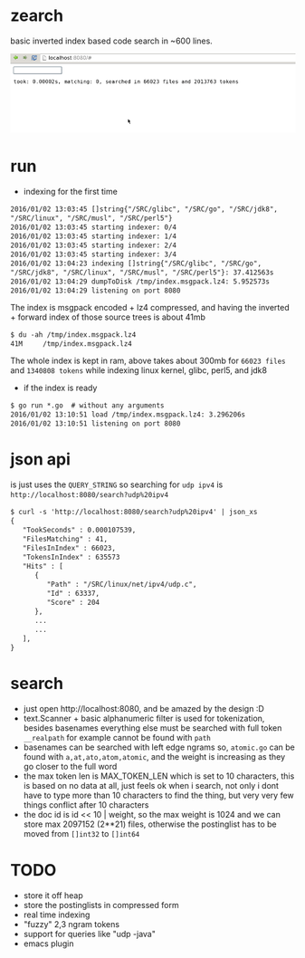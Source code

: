 # zearch

basic inverted index based code search in ~600 lines.

![screenshot](https://raw.githubusercontent.com/jackdoe/zearch/master/screenshot.gif)

# run

* indexing for the first time

```
2016/01/02 13:03:45 []string{"/SRC/glibc", "/SRC/go", "/SRC/jdk8", "/SRC/linux", "/SRC/musl", "/SRC/perl5"}
2016/01/02 13:03:45 starting indexer: 0/4
2016/01/02 13:03:45 starting indexer: 1/4
2016/01/02 13:03:45 starting indexer: 2/4
2016/01/02 13:03:45 starting indexer: 3/4
2016/01/02 13:04:23 indexing []string{"/SRC/glibc", "/SRC/go", "/SRC/jdk8", "/SRC/linux", "/SRC/musl", "/SRC/perl5"}: 37.412563s
2016/01/02 13:04:29 dumpToDisk /tmp/index.msgpack.lz4: 5.952573s
2016/01/02 13:04:29 listening on port 8080
```

The index is msgpack encoded + lz4 compressed, and having the inverted + forward index of those source trees is about 41mb

```
$ du -ah /tmp/index.msgpack.lz4
41M     /tmp/index.msgpack.lz4
```

The whole index is kept in ram, above takes about 300mb for `66023 files` and `1340808 tokens` while indexing linux kernel, glibc, perl5, and jdk8

* if the index is ready

```
$ go run *.go  # without any arguments
2016/01/02 13:10:51 load /tmp/index.msgpack.lz4: 3.296206s
2016/01/02 13:10:51 listening on port 8080
```

# json api

is just uses the `QUERY_STRING` so searching for `udp ipv4` is `http://localhost:8080/search?udp%20ipv4`

```
$ curl -s 'http://localhost:8080/search?udp%20ipv4' | json_xs
{
   "TookSeconds" : 0.000107539,
   "FilesMatching" : 41,
   "FilesInIndex" : 66023,
   "TokensInIndex" : 635573
   "Hits" : [
      {
         "Path" : "/SRC/linux/net/ipv4/udp.c",
         "Id" : 63337,
         "Score" : 204
      },
      ...
      ...
   ],
}
```

# search

* just open http://localhost:8080, and be amazed by the design :D
* text.Scanner + basic alphanumeric filter is used for tokenization, besides basenames everything else must be searched with full token `__realpath` for example cannot be found with `path`
* basenames can be searched with left edge ngrams so, `atomic.go` can be found with `a,at,ato,atom,atomic`, and the weight is increasing as they go closer to the full word
* the max token len is MAX_TOKEN_LEN which is set to 10 characters, this is based on no data at all, just feels ok when i search, not only i dont have to type more than 10 characters to find the thing, but very very few things conflict after 10 characters
* the doc id is id << 10 | weight, so the max weight is 1024 and we can store max 2097152 (2**21) files, otherwise the postinglist has to be moved from `[]int32` to `[]int64`

# TODO

* store it off heap
* store the postinglists in compressed form
* real time indexing
* "fuzzy" 2,3 ngram tokens
* support for queries like "udp -java"
* emacs plugin
